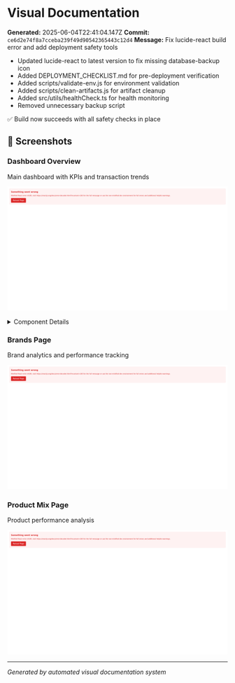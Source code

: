 # Visual Documentation

**Generated:** 2025-06-04T22:41:04.147Z
**Commit:** `ce6d2e74f8a7cceba239f49d90542365443c12d4`
**Message:** Fix lucide-react build error and add deployment safety tools

- Updated lucide-react to latest version to fix missing database-backup icon
- Added DEPLOYMENT_CHECKLIST.md for pre-deployment verification
- Added scripts/validate-env.js for environment validation
- Added scripts/clean-artifacts.js for artifact cleanup
- Added src/utils/healthCheck.ts for health monitoring
- Removed unnecessary backup script

✅ Build now succeeds with all safety checks in place

## 📱 Screenshots

### Dashboard Overview

Main dashboard with KPIs and transaction trends

![Dashboard Overview](./dashboard-overview.png)

<details>
<summary>Component Details</summary>

#### kpi metrics

![kpi-metrics](./dashboard-overview-kpi-metrics.png)

</details>

### Brands Page

Brand analytics and performance tracking

![Brands Page](./brands-page.png)

### Product Mix Page

Product performance analysis

![Product Mix Page](./product-mix-page.png)

---

_Generated by automated visual documentation system_
